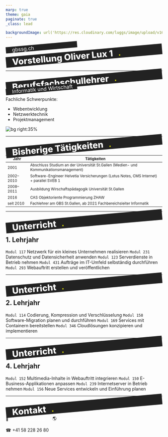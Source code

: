 ```yaml
---
marp: true
theme: gaia
paginate: true
_class: lead

backgroundImage: url('https://res.cloudinary.com/luggs/image/upload/v1634832661/GBS/bg1.png')
---
```


<!-- _backgroundImage: url('https://res.cloudinary.com/luggs/image/upload/v1622877578/GBS/gbs.jpg') 
_color: black;

_footer: ""
_paginate: false
-->

<style scoped>
h1 {
    background-color: #222;
    margin: 0;
    padding: 0 10px 0 20px;
    font-weight: 800;
    transform: rotate(-5deg);
    color: #fff;
    text-align: left;
}

h1::after {
    font-family: Arial, Helvetica, sans-serif;
    bottom: 0;
    color: #CCCC00;
    content: '.';
    position: absolute;
    margin-left: 25px;
    transform: translate(-100%, 0);
}

h3 {
    background-color: #222;
    margin: 0;
    padding: 0 10px 0 20px;
    font-weight: 400;
    transform: rotate(-5deg);
    color: #fff;
    text-align: left;
    width: 200px;
}

a {
    color: #fff;
    text-decoration: none;
}


</style>

### gbssg.ch

# Vorstellung Oliver Lux 1

<br> 






---

# Berufsfachschullehrer 
### Informatik und Wirtschaft

Fachliche Schwerpunkte: 
- Webentwicklung
- Netzwerktechnik
- Projektmanagement

![bg right:35% ](https://res.cloudinary.com/luggs/image/upload/v1597945625/Privat/oliver-lux-hso.png)

---
# Bisherige Tätigkeiten 

<style>
    table {
        font-size:85%;
    }
</style>

| Jahr | Tätigkeiten |
|------|-------------|
| 2001 |Abschluss Studium an der Universität St.Gallen (Medien- und Kommunikationsmanagement) |
| 2002– 2010 | Software-Engineer Helvetia Versicherungen (Lotus Notes, CMS Internet) + parallel SVEB 1| 
| 2008– 2011 | Ausbildung  Wirschaftspädagogik Universität St.Gallen |
| 2016 | CAS Objektoriente Programmierung ZHAW |
| seit 2010 | Fachlehrer am GBS St.Gallen, ab 2021 Fachbereichsleiter Informatik |

---

# Unterricht

## 1. Lehrjahr
`Modul 117` Netzwerk für ein kleines Unternehmen realisieren
`Modul 231` Datenschutz und Datensicherheit anwenden
`Modul 123` Serverdienste in Betrieb nehmen
`Modul 431` Aufträge im IT-Umfeld selbständig durchführen
`Modul 293` Webauftritt erstellen und veröffentlichen

---

# Unterricht

## 2. Lehrjahr
`Modul 114` Codierung, Kompression und Verschlüsselung
`Modul 158` Software-Migration planen und durchführen
`Modul 169` Services mit Containern bereitstellen
`Modul 346` Cloudlösungen konzipieren und implementieren

---

# Unterricht

## 4. Lehrjahr
`Modul 152` Multimedia-Inhalte in Webauftritt integrieren
`Modul 150` E-Business-Applikationen anpassen
`Modul 239` Internetserver in Betrieb nehmen
`Modul 156` Neue Services entwickeln und Einführung planen

---

# Kontakt

📨 oliver.lux@gbssg.ch
🌎 www.gbssg.ch

☎ +41 58 228 26 80
<!--📱 +41 76 527 44 96-->



